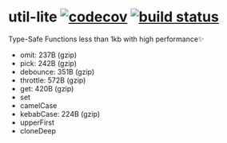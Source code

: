 # util-lite [![codecov](https://img.shields.io/codecov/c/github/orekish/util-lite)](https://app.codecov.io/gh/OrekiSH/util-lite/branch/main) [![build status](https://github.com/orekish/util-lite/actions/workflows/ci.yml/badge.svg?branch=main)](https://github.com/orekish/util-lite/actions/workflows/ci.yml)

Type-Safe Functions less than 1kb with high performance✨

- omit: 237B (gzip)
- pick: 242B (gzip)
- debounce: 351B (gzip)
- throttle: 572B (gzip)
- get: 420B (gzip)
- set
- camelCase
- kebabCase: 224B (gzip)
- upperFirst
- cloneDeep
